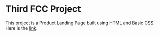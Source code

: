 # Third FCC Project
This project is a Product Landing Page built using HTML and Basic CSS.  
Here is the [link](https://codepen.io/oussamaty/full/NBBaqw).
